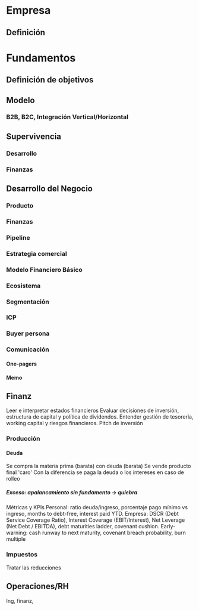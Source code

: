 # Empresa

## Definición


# Fundamentos


## Definición de objetivos


## Modelo

### B2B, B2C, Integración Vertical/Horizontal


## Supervivencia

### Desarrollo

### Finanzas


## Desarrollo del Negocio


### Producto


### Finanzas


### Pipeline


### Estrategia comercial


### Modelo Financiero Básico


### 

### Ecosistema


### Segmentación 


### ICP


### Buyer persona


### Comunicación

#### One-pagers

#### Memo 

## Finanz

Leer e interpretar estados financieros
Evaluar decisiones de inversión, estructura de capital y política de dividendos.
Entender gestión de tesorería, working capital y riesgos financieros.
Pitch de inversión 

### Producción

#### Deuda

Se compra la matería prima (barata) con deuda (barata)
Se vende producto final 'caro'
Con la diferencia se paga la deuda o los intereses en caso de rolleo

##### Exceso: apalancamiento sin fundamento -> quiebra

Métricas y KPIs
Personal: ratio deuda/ingreso, porcentaje pago mínimo vs ingreso, months to debt-free, interest paid YTD.
Empresa: DSCR (Debt Service Coverage Ratio), Interest Coverage (EBIT/Interest), Net Leverage (Net Debt / EBITDA), debt maturities ladder, covenant cushion.
Early-warning: cash runway to next maturity, covenant breach probability, burn multiple


### Impuestos

Tratar las reducciones

## Operaciones/RH

Ing, finanz, 

